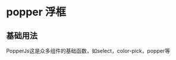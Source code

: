 # popper 浮框


## 基础用法
PopperJs这是众多组件的基础函数，如select，color-pick，popper等
<CodeBlock path="popper/index.vue" />
